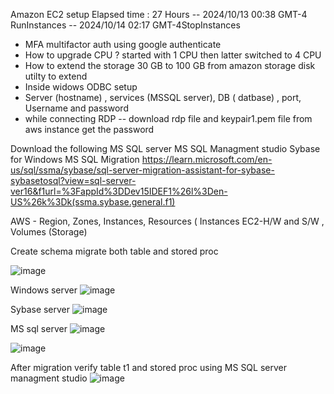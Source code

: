 
Amazon EC2 setup
Elapsed time : 27 Hours
   -- 2024/10/13 00:38 GMT-4 RunInstances 
   -- 2024/10/14 02:17 GMT-4StopInstances 

- MFA multifactor auth using google authenticate
- How to upgrade CPU ?
    started with 1 CPU then latter switched to 4 CPU
- How to extend the storage 30 GB to 100 GB from amazon storage
    disk utilty to extend 
- Inside widows ODBC setup
- Server (hostname) , services (MSSQL server), DB ( datbase) , port, Username and password
- while connecting RDP -- download rdp file and keypair1.pem file from aws instance get the password
  
Download the following 
MS SQL server
MS SQL Managment studio
Sybase for Windows
MS SQL Migration 
  https://learn.microsoft.com/en-us/sql/ssma/sybase/sql-server-migration-assistant-for-sybase-sybasetosql?view=sql-server-ver16&f1url=%3FappId%3DDev15IDEF1%26l%3Den-US%26k%3Dk(ssma.sybase.general.f1)

AWS - Region, Zones, Instances, Resources ( Instances EC2-H/W and S/W , Volumes (Storage)

Create schema migrate both table and stored proc 
  
![image](https://github.com/user-attachments/assets/70ec0122-6fd8-46ce-aa53-613716fe0893)


Windows server 
![image](https://github.com/user-attachments/assets/c30dd2ac-24f6-41c8-8de3-e1564d8c6115)


Sybase server
![image](https://github.com/user-attachments/assets/6434b20d-f00b-4aed-90fb-e892afe3c6c6)


MS sql server
![image](https://github.com/user-attachments/assets/4f07e533-9b8d-48d4-88a3-800e5f3095f7)



![image](https://github.com/user-attachments/assets/a3036754-4ecd-4add-8c07-bfcf50803ed1)

After migration verify table t1 and stored proc using MS SQL server managment studio
![image](https://github.com/user-attachments/assets/d6289409-edc9-4540-b9ad-ddb40cd07bb9)
